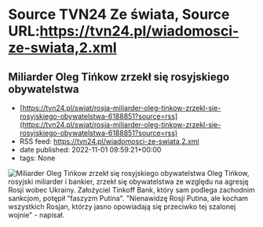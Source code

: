 # Source TVN24 Ze świata, Source URL:https://tvn24.pl/wiadomosci-ze-swiata,2.xml

## Miliarder Oleg Tińkow zrzekł się rosyjskiego obywatelstwa
 - [https://tvn24.pl/swiat/rosja-miliarder-oleg-tinkow-zrzekl-sie-rosyjskiego-obywatelstwa-6188851?source=rss](https://tvn24.pl/swiat/rosja-miliarder-oleg-tinkow-zrzekl-sie-rosyjskiego-obywatelstwa-6188851?source=rss)
 - RSS feed: https://tvn24.pl/wiadomosci-ze-swiata,2.xml
 - date published: 2022-11-01 09:59:21+00:00
 - tags: None

<img alt="Miliarder Oleg Tińkow zrzekł się rosyjskiego obywatelstwa" src="https://tvn24.pl/najnowsze/cdn-zdjecie-mpc8op-oleg-tinkow-6188854/alternates/LANDSCAPE_1280" />
    Oleg Tińkow, rosyjski miliarder i bankier, zrzekł się obywatelstwa ze względu na agresję Rosji wobec Ukrainy. Założyciel Tinkoff Bank, który sam podlega zachodnim sankcjom, potępił "faszyzm Putina". "Nienawidzę Rosji Putina, ale kocham wszystkich Rosjan, którzy jasno opowiadają się przeciwko tej szalonej wojnie" - napisał.
